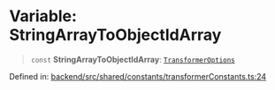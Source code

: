 # Variable: StringArrayToObjectIdArray

> `const` **StringArrayToObjectIdArray**: [`TransformerOptions`](../type-aliases/TransformerOptions.md)

Defined in: [backend/src/shared/constants/transformerConstants.ts:24](https://github.com/continuousactivelearning/cal/blob/5ae0447098795fdcf3a415f0360ebe51565b6949/backend/src/shared/constants/transformerConstants.ts#L24)
